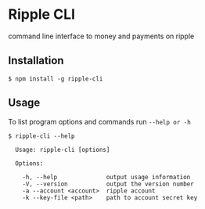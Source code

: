 # Ripple CLI

command line interface to money and payments on ripple

## Installation

````
$ npm install -g ripple-cli
````

## Usage

To list program options and commands run `--help or -h` 

````
$ ripple-cli --help

  Usage: ripple-cli [options]

  Options:

    -h, --help              output usage information
    -V, --version           output the version number
    -a --account <account>  ripple account
    -k --key-file <path>    path to account secret key

````
